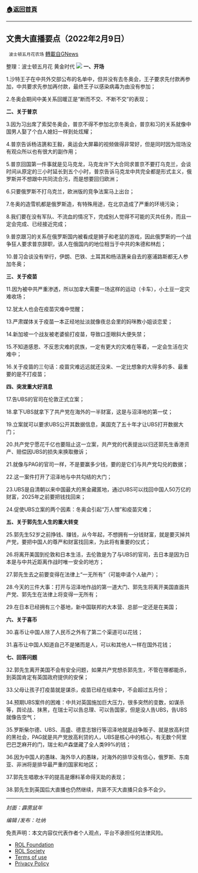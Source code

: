 ###  [:house:返回首頁](https://github.com/ourhimalayas/txt)
---


## 文贵大直播要点（2022年2月9日）
` 波士顿五月花农场` [轉載自GNews](https://gnews.org/zh-hans/1980557/)

整理：波士顿五月花  黄金时代
![](https://assets.gnews.org/wp-content/uploads/2022/02/20220128.jpg)
**一、开场**

1.沙特王子在中共外交部公布的名单中，但并没有去冬奥会，王子要求先付款再参加，中共要求先参加再付款，最终王子以感染病毒为由没有参加；

2.冬奥会期间中美关系回暖正是“断而不交、不断不交”的表现；

**二、关于普京**

3.因为习出席了索契冬奥会，普京不得不参加北京冬奥会，普京和习的关系就像中国男人娶了个白人媳妇一样到处炫耀；

4.普京告诉杨洁篪和王毅，奥运会大屏幕的视频做得非常好，但是同时因为现场没有观众所以也有很大的副作用；

5.普京回国第一件事就是见马克龙，马克龙许下大合同求普京不要打乌克兰，会谈时间从原定的三小时延长到五个小时，普京告诉马克龙中共完全都是形式主义，俄罗斯并不想跟中共同流合污，而是想要回归欧洲；

6.只要俄罗斯不打乌克兰，欧洲版的竞争法案马上出台；

7.冬奥的造雪机都是俄罗斯造，有特殊用途，在北京造成了严重的环境污染；

8.我们要在没有军队、不流血的情况下，完成别人觉得不可能的灭共任务，而且一定会完成、已经接近完成；

9.普京跟习的关系在俄罗斯国内被看成是狮子和老鼠的游戏，因此俄罗斯的一个战争狂人要求普京辞职，该人在俄国内的地位相当于中共的朱德和林彪；

10.普习会谈没有举行，伊朗、巴铁、土耳其和杨洁篪亲自去的塞浦路斯都无人参加冬奥；

**三、关于疫苗**

11.因为被中共严重渗透，所以加拿大需要一场这样的运动（卡车），小土豆一定灾难收场；

12.犹太人也会在疫苗灾难中觉醒；

13.严肃媒体关于疫苗一本正经地扯淡就像夜总会里的妈咪教小姐谈恋爱；

14.新加坡一个战友被老婆偷打疫苗，导致口歪眼斜大便失禁；

15.不知道感恩、不反思灾难的民族，一定有更大的灾难在等着，一定会生活在灾难中；

16.关于疫苗的三句话：疫苗灾难远远就还没来、一定比想象的大得多的多、最重要的是不打疫苗；

**四、突发重大好消息**

17.告UBS的官司在伦敦正式立案；

18.拿下UBS就拿下了共产党在海外的一半财富，这是与沼泽地的第一仗；

19.立案就可以要求UBS公开其数据信息，美国克了五十年才让UBS打开数据大门；

20.共产党宁愿花千亿也要阻止这一立案，共产党的代表提出以归还郭先生香港资产、赔偿因UBS的损失来换取撤诉；

21.就像与PAG的官司一样，不是要赢多少钱，要的是它们与共产党勾兑的数据；

22.这一案件打开了沼泽地与中共勾结的大门；

23.UBS是自清朝以来中国最大的黑金藏匿地，通过UBS可以找回中国人50万亿的财富，2025年之前要把钱找回来；

24.促使UBS立案的两个因素：冬奥会引起“万人憎”和疫苗灾难；

**五、关于郭先生人生的重大转变**

25.郭先生52岁之前挣钱、赚钱，从今年起，不想拥有一分钱财富，就是要灭掉共产党，要把中国人的尊严和财富找回来，为此将有重要的仪式；

26.将离开美国到伦敦和日本生活，去伦敦是为了与UBS的官司，去日本是因为日本是与中共近距离作战时唯一安全的地方；

27.郭先生去之前要变得在法律上“一无所有”（可能申请个人破产）；

28.今天的三件大事：打开与沼泽地作战的第一道大门、郭先生将离开美国直面共产党、郭先生在法律上将变得一无所有；

29.在日本已经拥有三个基地，新中国联邦的大本营、总部一定还是在美国；

**六、关于喜币**

30.喜币让中国人除了人民币之外有了第二个渠道可以花钱；

31.喜币让中国人知道自己不是猪而是人，可以和其他人一样在国外花钱；

**七、回答问题**

32.郭先生离开美国不会有安全问题，如果共产党想杀郭先生，不管在哪都能杀，到英国肯定有英国政府提供的安保；

33.父母让孩子打疫苗就是谋杀，疫苗已经在结束中，不会超过五月份；

34.预期UBS案件的困难：中共对英国施加巨大压力，很多突然的变数，如谋杀等，舆论战、抹黑，在瑞士可以告总理、可以告国家，但是没人告UBS，告UBS就像告空气；

35.罗斯柴尔德、UBS、高盛、德意志银行等沼泽地就是战争贩子、就是放高利贷的黑社会，PAG就是共产党放高利贷的人，UBS是核心中的核心，有无数个阿里巴巴芝麻开的门，瑞士和卢森堡藏了全人类99%的钱；

36.因为中国人的愚昧、海外华人的愚昧，对海外的排华没有信心，俄罗斯、东南亚、非洲将是排华最严重的国家和地区；

37.郭先生唱歌水平的提高是爆料革命得天助的表现；

38.郭先生到英国后大直播也仍然继续，共匪不灭大直播只会多不会少。

* * *

*封面：霹雳鼠年*

*编辑 /发布：吐纳*

 

免责声明：本文内容仅代表作者个人观点，平台不承担任何法律风险。

- [ROL Foundation](https://rolfoundation.org/)
- [ROL Society](https://rolsociety.org/)
- [Terms of use](https://gnews.org/terms-of-use-3/)
- [Privacy Policy](https://gnews.org/privacy-policy/)
